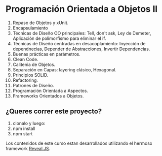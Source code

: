 # Programación Orientada a Objetos II

1. Repaso de Objetos y xUnit.
2. Encapsulamiento
3. Técnicas de Diseño OO principales: Tell, don't ask, Ley de Demeter, Aplicación de polimorfismo para eliminar el if.
4. Técnicas de Diseño centradas en desacoplamiento: Inyección de dependnecias, Depender de Abstracciones, Invertir Dependencias.
5. Buenas prácticas en parámetros.
6. Clean Code.
7. Calitenia de Objetos.
8. Separación en Capas: layering clásico, Hexagonal.
9. Principios SOLID.
10. Refactoring.
11. Patrones de Diseño.
12. Programación Orientada a Aspectos.
13. Frameworks Orientados a Objetos.

## ¿Queres correr este proyecto?

1. clonalo y luego:
2. npm install
3. npm start

Los contenidos de este curso estan desarrollados utilizando el hermoso framework [Reveal.JS](https://revealjs.com/).
